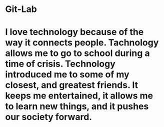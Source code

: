 # Git-Lab
# I love technology because of the way it connects people. Tachnology allows me to go to school during a time of crisis. Technology introduced me to some of my closest, and greatest friends. It keeps me entertained, it allows me to learn new things, and it pushes our society forward.

